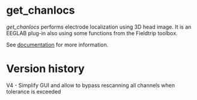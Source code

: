 # get_chanlocs
*get_chanlocs* performs electrode localization using 3D head image. It is an EEGLAB plug-in also using some functions from the Fieldtrip toolbox.

See [documentation](https://github.com/sccn/get_chanlocs/wiki) for more information.

# Version history

V4 - Simplify GUI and allow to bypass rescanning all channels when tolerance is exceeded
